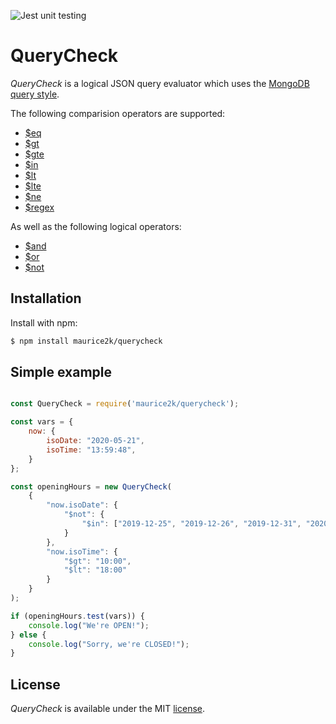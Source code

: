 ![Jest unit testing](https://github.com/maurice2k/querycheck/workflows/Jest%20unit%20testing/badge.svg)

# QueryCheck

*QueryCheck* is a logical JSON query evaluator which uses the [MongoDB query style](https://docs.mongodb.com/manual/tutorial/query-documents/).

The following comparision operators are supported:
* [\$eq](https://docs.mongodb.com/manual/reference/operator/query/eq/)
* [\$gt](https://docs.mongodb.com/manual/reference/operator/query/gt/)
* [\$gte](https://docs.mongodb.com/manual/reference/operator/query/gte/)
* [\$in](https://docs.mongodb.com/manual/reference/operator/query/in/)
* [\$lt](https://docs.mongodb.com/manual/reference/operator/query/lt/)
* [\$lte](https://docs.mongodb.com/manual/reference/operator/query/lte/)
* [\$ne](https://docs.mongodb.com/manual/reference/operator/query/ne/)
* [\$regex](https://docs.mongodb.com/manual/reference/operator/query/regex/)

As well as the following logical operators:
* [\$and](https://docs.mongodb.com/manual/reference/operator/query/and/)
* [\$or](https://docs.mongodb.com/manual/reference/operator/query/or/)
* [\$not](https://docs.mongodb.com/manual/reference/operator/query/not/)

## Installation

Install with npm:

```bash
$ npm install maurice2k/querycheck
```

## Simple example

```javascript

const QueryCheck = require('maurice2k/querycheck');

const vars = {
    now: {
        isoDate: "2020-05-21",
        isoTime: "13:59:48",
    }
};

const openingHours = new QueryCheck(
    {
        "now.isoDate": {
            "$not": {
                "$in": ["2019-12-25", "2019-12-26", "2019-12-31", "2020-01-01"]
            }
        },
        "now.isoTime": {
            "$gt": "10:00",
            "$lt": "18:00"
        }
    }
);

if (openingHours.test(vars)) {
    console.log("We're OPEN!");
} else {
    console.log("Sorry, we're CLOSED!");
}

```


## License

*QueryCheck* is available under the MIT [license](LICENSE).
